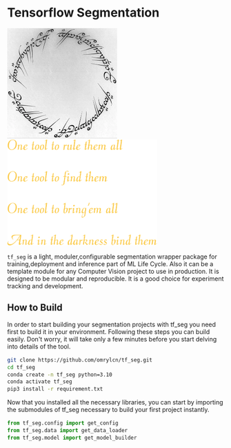 # Tensorflow Segmentation


<img title="ring" alt="ring" src="images/ring.png" height=255> <img title="tf_seg" alt="tf_seg" src="images/tf_seg.png" height=245>




```tf_seg``` is a light, moduler,configurable segmentation wrapper package for training,deployment and inference part of ML Life Cycle. Also it can be a template module for any Computer Vision project to use in production. It is designed to be modular and reproducible. It is a good choice for experiment tracking and development.

## How to Build
In order to start building your segmentation projects with tf_seg you need first to build it in your environment. Following these steps you can build easily. Don't worry, it will take only a few minutes before you start delving into details of the tool.

``` bash
git clone https://github.com/omrylcn/tf_seg.git
cd tf_seg
conda create -n tf_seg python=3.10
conda activate tf_seg
pip3 install -r requirement.txt
```

Now that you installed all the necessary libraries, you can start by importing the submodules of tf_seg necessary to build your first project instantly.

``` python
from tf_seg.config import get_config
from tf_seg.data import get_data_loader
from tf_seg.model import get_model_builder
```

